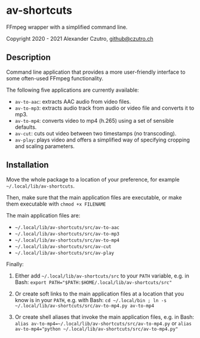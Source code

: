 # av-shortcuts

FFmpeg wrapper with a simplified command line.

Copyright 2020 - 2021 Alexander Czutro, github@czutro.ch

## Description

Command line application that provides a more user-friendly
interface to some often-used FFmpeg functionality.

The following five applications are currently available:

* `av-to-aac`: extracts AAC audio from video files.
* `av-to-mp3`: extracts audio track from audio or video file
               and converts it to mp3.
* `av-to-mp4`: converts video to mp4 (h.265) using a set of sensible 
               defaults.
* `av-cut`:    cuts out video between two timestamps (no transcoding). 
* `av-play`:   plays video and offers a simplified way of specifying
               cropping and scaling parameters.

## Installation

Move the whole package to a location of your preference, for example
`~/.local/lib/av-shortcuts`.

Then, make sure that the main application files are executable, or make
them executable with `chmod +x FILENAME`

The main application files are:

* `~/.local/lib/av-shortcuts/src/av-to-aac`
* `~/.local/lib/av-shortcuts/src/av-to-mp3`
* `~/.local/lib/av-shortcuts/src/av-to-mp4`
* `~/.local/lib/av-shortcuts/src/av-cut`  
* `~/.local/lib/av-shortcuts/src/av-play`

Finally:

1. Either add `~/.local/lib/av-shortcuts/src` to your `PATH` variable,
   e.g. in Bash: `export PATH="$PATH:$HOME/.local/lib/av-shortcuts/src"`
   
2. Or create soft links to the main application files at a location
   that you know is in your `PATH`, e.g. with Bash: `cd ~/.local/bin ;
   ln -s ~/.local/lib/av-shortcuts/src/av-to-mp4.py av-to-mp4`
   
3. Or create shell aliases that invoke the main application files, e.g.
   in Bash: `alias av-to-mp4=~/.local/lib/av-shortcuts/src/av-to-mp4.py`
   or `alias av-to-mp4="python ~/.local/lib/av-shortcuts/src/av-to-mp4.py"` 
